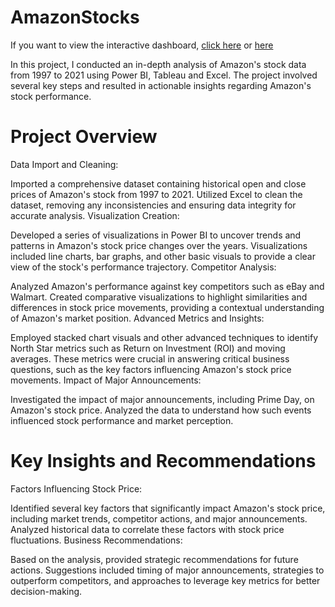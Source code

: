 # AmazonStocks

If you want to view the interactive dashboard, [click here](https://public.tableau.com/views/Amazon_17225340065340/GeneralPerformance?:language=en-US&:sid=&:redirect=auth&:display_count=n&:origin=viz_share_link) or [here](https://cam-leo.github.io/AmazonStocks/)

In this project, I conducted an in-depth analysis of Amazon's stock data from 1997 to 2021 using Power BI, Tableau and Excel. The project involved several key steps and resulted in actionable insights regarding Amazon's stock performance.

# Project Overview
Data Import and Cleaning:

Imported a comprehensive dataset containing historical open and close prices of Amazon's stock from 1997 to 2021.
Utilized Excel to clean the dataset, removing any inconsistencies and ensuring data integrity for accurate analysis.
Visualization Creation:

Developed a series of visualizations in Power BI to uncover trends and patterns in Amazon's stock price changes over the years.
Visualizations included line charts, bar graphs, and other basic visuals to provide a clear view of the stock's performance trajectory.
Competitor Analysis:

Analyzed Amazon's performance against key competitors such as eBay and Walmart.
Created comparative visualizations to highlight similarities and differences in stock price movements, providing a contextual understanding of Amazon's market position.
Advanced Metrics and Insights:

Employed stacked chart visuals and other advanced techniques to identify North Star metrics such as Return on Investment (ROI) and moving averages.
These metrics were crucial in answering critical business questions, such as the key factors influencing Amazon's stock price movements.
Impact of Major Announcements:

Investigated the impact of major announcements, including Prime Day, on Amazon's stock price.
Analyzed the data to understand how such events influenced stock performance and market perception.

# Key Insights and Recommendations
Factors Influencing Stock Price:

Identified several key factors that significantly impact Amazon's stock price, including market trends, competitor actions, and major announcements.
Analyzed historical data to correlate these factors with stock price fluctuations.
Business Recommendations:

Based on the analysis, provided strategic recommendations for future actions.
Suggestions included timing of major announcements, strategies to outperform competitors, and approaches to leverage key metrics for better decision-making.
